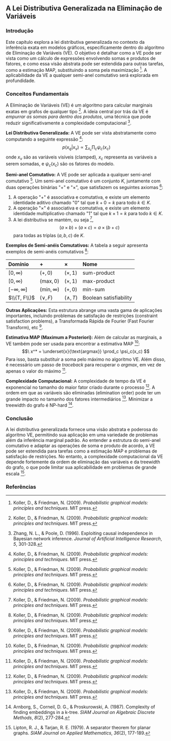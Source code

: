 ## A Lei Distributiva Generalizada na Eliminação de Variáveis
### Introdução
Este capítulo explora a lei distributiva generalizada no contexto da inferência exata em modelos gráficos, especificamente dentro do algoritmo de Eliminação de Variáveis (VE). O objetivo é detalhar como a VE pode ser vista como um cálculo de expressões envolvendo somas e produtos de fatores, e como essa visão abstrata pode ser estendida para outras tarefas, como a estimação MAP, substituindo a soma pela maximização [^717]. A aplicabilidade da VE a qualquer semi-anel comutativo será explorada em profundidade.

### Conceitos Fundamentais

A Eliminação de Variáveis (VE) é um algoritmo para calcular marginais exatas em grafos de qualquer tipo [^714]. A ideia central por trás da VE é *empurrar as somas para dentro dos produtos*, uma técnica que pode reduzir significativamente a complexidade computacional [^715].

**Lei Distributiva Generalizada:** A VE pode ser vista abstratamente como computando a seguinte expressão [^717]:
$$\
p(x_q|x_v) \propto \sum_{x_c} \prod_c \psi_c(x_c)
$$
onde $x_v$ são as variáveis visíveis (clamped), $x_c$ representa as variáveis a serem somadas, e $\psi_c(x_c)$ são os fatores do modelo.

**Semi-anel Comutativo:** A VE pode ser aplicada a qualquer semi-anel comutativo [^717]. Um semi-anel comutativo é um conjunto $K$, juntamente com duas operações binárias "+" e "×", que satisfazem os seguintes axiomas [^717]:
1.  A operação "+" é associativa e comutativa, e existe um elemento identidade aditivo chamado "0" tal que $k + 0 = k$ para todo $k \in K$.
2.  A operação "×" é associativa e comutativa, e existe um elemento identidade multiplicativo chamado "1" tal que $k \times 1 = k$ para todo $k \in K$.
3.  A lei distributiva se mantém, ou seja [^717],
    $$(a \times b) + (a \times c) = a \times (b + c)$$
    para todas as triplas $(a, b, c)$ de $K$.

**Exemplos de Semi-anéis Comutativos:** A tabela a seguir apresenta exemplos de semi-anéis comutativos [^718]:

| Domínio           | +        | ×        | Nome                   |
| :---------------- | :------- | :------- | :--------------------- |
| $[0, \infty)$     | $(+, 0)$ | $(\times, 1)$ | sum-product            |
| $[0, \infty)$     | $(\text{max}, 0)$ | $(\times, 1)$ | max-product            |
| $[-\infty, \infty]$ | $(\text{min}, \infty)$ | $(+, 0)$ | min-sum                |
| $\\{T, F\\}$        | $(\vee, F)$ | $(\wedge, T)$ | Boolean satisfiability |

**Outras Aplicações:** Esta estrutura abrange uma vasta gama de aplicações importantes, incluindo problemas de satisfação de restrições (constraint satisfaction problems), a Transformada Rápida de Fourier (Fast Fourier Transform), etc [^717].

**Estimativa MAP (Maximum a Posteriori):** Além de calcular as marginais, a VE também pode ser usada para encontrar a estimativa MAP [^717]:
$$\
x^* = \underset{x}{\text{argmax}} \prod_c \psi_c(x_c)
$$
Para isso, basta substituir a soma pelo máximo no algoritmo VE. Além disso, é necessário um passo de *traceback* para recuperar o *argmax*, em vez de apenas o valor do máximo [^717].

**Complexidade Computacional:** A complexidade de tempo da VE é exponencial no tamanho do maior fator criado durante o processo [^717]. A ordem em que as variáveis são eliminadas (elimination order) pode ter um grande impacto no tamanho dos fatores intermediários [^718]. Minimizar a treewidth do grafo é NP-hard [^719].

### Conclusão

A lei distributiva generalizada fornece uma visão abstrata e poderosa do algoritmo VE, permitindo sua aplicação em uma variedade de problemas além da inferência marginal padrão. Ao entender a estrutura do semi-anel comutativo e adaptar as operações de soma e produto de acordo, a VE pode ser estendida para tarefas como a estimação MAP e problemas de satisfação de restrições. No entanto, a complexidade computacional da VE depende fortemente da ordem de eliminação das variáveis e da treewidth do grafo, o que pode limitar sua aplicabilidade em problemas de grande escala [^720].

### Referências
[^714]: Koller, D., & Friedman, N. (2009). *Probabilistic graphical models: principles and techniques*. MIT press.
[^715]: Zhang, N. L., & Poole, D. (1996). Exploiting causal independence in Bayesian network inference. *Journal of Artificial Intelligence Research*, *5*, 301-328.
[^717]: Koller, D., & Friedman, N. (2009). *Probabilistic graphical models: principles and techniques*. MIT press.
[^718]: Koller, D., & Friedman, N. (2009). *Probabilistic graphical models: principles and techniques*. MIT press.
[^719]: Arnborg, S., Corneil, D. G., & Proskurowski, A. (1987). Complexity of finding embeddings in a k-tree. *SIAM Journal on Algebraic Discrete Methods*, *8*(2), 277-284.
[^720]: Lipton, R. J., & Tarjan, R. E. (1979). A separator theorem for planar graphs. *SIAM Journal on Applied Mathematics*, *36*(2), 177-189.
<!-- END -->